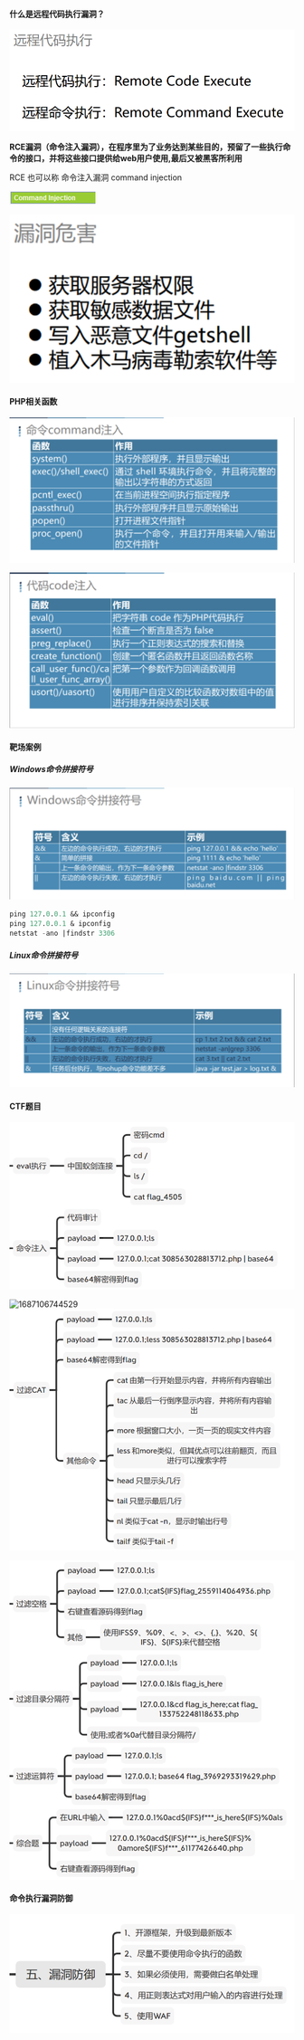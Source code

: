 #### 什么是远程代码执行漏洞？

![1686832771950](image/1.6远程代码执行/1686832771950.png)

**RCE漏洞（命令注入漏洞），在程序里为了业务达到某些目的，预留了一些执行命令的接口，并将这些接口提供给web用户使用,最后又被黑客所利用**

RCE 也可以称 命令注入漏洞 command injection

![1686921213526](image/1.6远程代码执行/1686921213526.png)

![1686884243405](image/1.6远程代码执行/1686884243405.png)

#### PHP相关函数

![1686884530657](image/1.6远程代码执行/1686884530657.png)

![1686884585313](image/1.6远程代码执行/1686884585313.png)

#### **靶场案例**

##### **Windows命令拼接符号**

![1686884832099](image/1.6远程代码执行/1686884832099.png)

```sql
ping 127.0.0.1 && ipconfig
ping 127.0.0.1 & ipconfig
netstat -ano |findstr 3306

```

##### Linux命令拼接符号

![1686884858162](image/1.6远程代码执行/1686884858162.png)

#### CTF题目

![1687106707336](image/1.6远程代码执行/1687106707336.png)

![1687106744529](https://file+.vscode-resource.vscode-cdn.net/c%3A/Users/XM/Documents/GitHub/Security/3.%20%E5%91%BD%E4%BB%A4%E6%89%A7%E8%A1%8C%E6%BC%8F%E6%B4%9E/image/1.6%E8%BF%9C%E7%A8%8B%E4%BB%A3%E7%A0%81%E6%89%A7%E8%A1%8C/1687106744529.png)![1687106744529](image/1.6远程代码执行/1687106744529.png)

![1687106765274](image/1.6远程代码执行/1687106765274.png)

#### 命令执行漏洞防御

![1687106591812](image/1.6远程代码执行/1687106591812.png)
